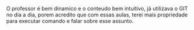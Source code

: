 O professor é bem dinamico e o conteudo bem intuitivo, já utilizava o GIT no dia a dia, porem acredito que com essas aulas, terei mais propriedade para executar comando e falar sobre esse assunto.